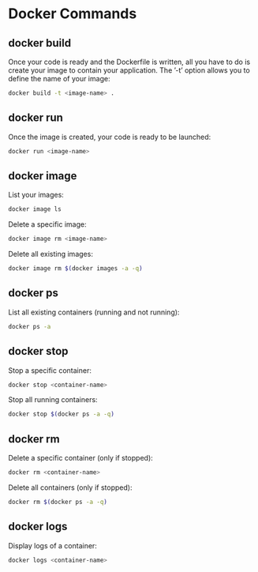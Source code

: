 # Docker Commands

## docker build

Once your code is ready and the Dockerfile is written, all you have to do is create your image to contain your application.
The ’-t’ option allows you to define the name of your image:

```bash
docker build -t <image-name> . 
```

## docker run

Once the image is created, your code is ready to be launched:

```bash
docker run <image-name>
```

## docker image

List your images:

```bash
docker image ls
```

Delete a specific image:
```bash
docker image rm <image-name>
```

Delete all existing images:

```bash
docker image rm $(docker images -a -q)
```

## docker ps

List all existing containers (running and not running):

```bash
docker ps -a
```

## docker stop

Stop a specific container:

```bash
docker stop <container-name>
```

Stop all running containers:

```bash
docker stop $(docker ps -a -q)
```

## docker rm

Delete a specific container (only if stopped):

```bash
docker rm <container-name>
```

Delete all containers (only if stopped):

```bash
docker rm $(docker ps -a -q)
```

## docker logs

Display logs of a container:

```bash
docker logs <container-name>
```
